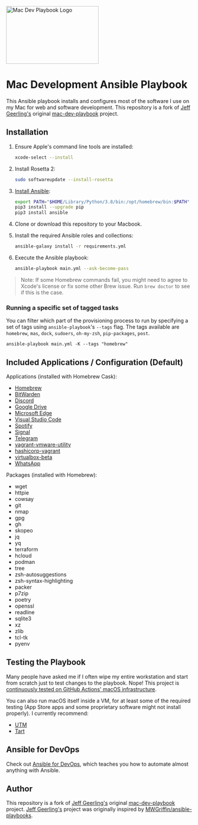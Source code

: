 <img src="https://raw.githubusercontent.com/dbrennand/mac-dev-playbook/master/files/Mac-Dev-Playbook-Logo.png" width="250" height="156" alt="Mac Dev Playbook Logo" />

# Mac Development Ansible Playbook

This Ansible playbook installs and configures most of the software I use on my Mac for web and software development. This repository is a fork of [Jeff Geerling's](https://www.jeffgeerling.com) original [mac-dev-playbook](https://github.com/geerlingguy/mac-dev-playbook) project.

## Installation

1. Ensure Apple's command line tools are installed:

    ```bash
    xcode-select --install
    ```

2. Install Rosetta 2:

    ```bash
    sudo softwareupdate --install-rosetta
    ```

3. [Install Ansible](https://docs.ansible.com/ansible/latest/installation_guide/index.html):

    ```bash
    export PATH="$HOME/Library/Python/3.8/bin:/opt/homebrew/bin:$PATH"
    pip3 install --upgrade pip
    pip3 install ansible
    ```

4. Clone or download this repository to your Macbook.

5. Install the required Ansible roles and collections:

   ```bash
   ansible-galaxy install -r requirements.yml
   ```

6. Execute the Ansible playbook:

    ```bash
    ansible-playbook main.yml --ask-become-pass
    ```

> Note: If some Homebrew commands fail, you might need to agree to Xcode's license or fix some other Brew issue. Run `brew doctor` to see if this is the case.

### Running a specific set of tagged tasks

You can filter which part of the provisioning process to run by specifying a set of tags using `ansible-playbook`'s `--tags` flag. The tags available are `homebrew`, `mas`, `dock`, `sudoers`, `oh-my-zsh`, `pip-packages`, `post`.

    ansible-playbook main.yml -K --tags "homebrew"

## Included Applications / Configuration (Default)

Applications (installed with Homebrew Cask):

  - [Homebrew](http://brew.sh/)
  - [BitWarden](https://formulae.brew.sh/cask/bitwarden)
  - [Discord](https://formulae.brew.sh/cask/discord#default)
  - [Google Drive](https://formulae.brew.sh/cask/google-drive#default)
  - [Microsoft Edge](https://formulae.brew.sh/cask/microsoft-edge#default)
  - [Visual Studio Code](https://formulae.brew.sh/cask/visual-studio-code#default)
  - [Spotify](https://formulae.brew.sh/cask/spotify#default)
  - [Signal](https://formulae.brew.sh/cask/signal#default)
  - [Telegram](https://formulae.brew.sh/cask/telegram#default)
  - [vagrant-vmware-utility](https://formulae.brew.sh/cask/vagrant-vmware-utility#default)
  - [hashicorp-vagrant](https://formulae.brew.sh/cask/vagrant#default)
  - [virtualbox-beta](https://github.com/Homebrew/homebrew-cask-versions/blob/master/Casks/virtualbox-beta.rb)
  - [WhatsApp](https://formulae.brew.sh/cask/whatsapp#default)

Packages (installed with Homebrew):

  - wget
  - httpie
  - cowsay
  - git
  - nmap
  - gpg
  - gh
  - skopeo
  - jq
  - yq
  - terraform
  - hcloud
  - podman
  - tree
  - zsh-autosuggestions
  - zsh-syntax-highlighting
  - packer
  - p7zip
  - poetry
  - openssl
  - readline
  - sqlite3
  - xz
  - zlib
  - tcl-tk
  - pyenv

## Testing the Playbook

Many people have asked me if I often wipe my entire workstation and start from scratch just to test changes to the playbook. Nope! This project is [continuously tested on GitHub Actions' macOS infrastructure](https://github.com/dbrennand/mac-dev-playbook/actions?query=workflow%3ACI).

You can also run macOS itself inside a VM, for at least some of the required testing (App Store apps and some proprietary software might not install properly). I currently recommend:

  - [UTM](https://mac.getutm.app)
  - [Tart](https://github.com/cirruslabs/tart)

## Ansible for DevOps

Check out [Ansible for DevOps](https://www.ansiblefordevops.com/), which teaches you how to automate almost anything with Ansible.

## Author

This repository is a fork of [Jeff Geerling's](https://www.jeffgeerling.com) original [mac-dev-playbook](https://github.com/geerlingguy/mac-dev-playbook) project. [Jeff Geerling's](https://www.jeffgeerling.com/) project was originally inspired by [MWGriffin/ansible-playbooks](https://github.com/MWGriffin/ansible-playbooks).
